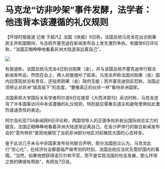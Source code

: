 # 马克龙“访非吵架”事件发酵，法学者：他违背本该遵循的礼仪规则

【环球时报报道 记者
于超凡】法国《快报》6日称，法国总统马克龙在出访刚果民主共和国期间，与总统齐塞克迪在新闻发布会上发生激烈争执。有媒体6日评论称，“法国正眼睁睁地看着非洲大陆逐渐远离自己”。

![](https://inews.gtimg.com/om_bt/OxECn_5_l36MexQiExEArLdVTUc4ZCAYA_qd1CGIgp3i4AA/1000)

有报道称，法国总统马克龙4日到访刚果（金），并与该国总统齐塞克迪举行联合新闻发布会。然而在会上，两人却直接吵了起来。马克龙声称法国对刚果（金）国内动荡现状没有责任，还指责刚果（金）政府无能；而齐塞克迪则反怼称，法国必须停止对非洲“居高临下”的态度，“要像真正的伙伴一样”看待非洲国家。

法国索邦大学国际关系学者阿尔诺6日在接受《大西洋周刊》采访时称，马克龙违背了许多国事访问中本该遵循的礼仪规则，特别是应尊重东道主和避免使用如此激烈或谴责性的表达。

阿尔及利亚TSA新闻网6日评论称，两国领导人的正面争执折射出国际综合实力的嬗变。法国正眼睁睁地看着非洲大陆逐渐远离自己。在金沙萨举行的联合新闻发布会的“意外转折”直观地展现了当前非洲部分地区对前殖民大国的心态转变。

鉴于此访几乎未与中非国家发布任何联合声明，部分法国民众认为，马克龙此行“空心化”，在经济社会都面临严峻考验的时刻，法国总统应当优先管好国内的事情。“当然，如果他想获得诺贝尔和平奖，而不是实现法国的社会发展，那么环球之旅的确很有帮助”，有网友7日说。

